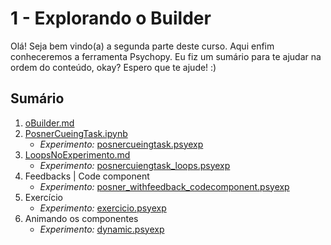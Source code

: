 # 1 - Explorando o Builder
Olá! Seja bem vindo(a) a segunda parte deste curso. Aqui enfim conheceremos a ferramenta Psychopy. Eu fiz um sumário para te ajudar na ordem do conteúdo, okay? Espero que te ajude! :)

## Sumário
1.   [oBuilder.md](1.oBuilder.md)
2.  [PosnerCueingTask.ipynb](2.PosnerCueingTask.ipynb)
    - *Experimento:* [posnercueingtask.psyexp](experimentos/posnercueingtask.psyexp)
3. [LoopsNoExperimento.md](3.LoopsNoExperimento.md)
    - *Experimento:* [posnercuiengtask_loops.psyexp](experimentos/posnercuiengtask_loops.psyexp)
4. Feedbacks | Code component
    - *Experimento:* [posner_withfeedback_codecomponent.psyexp](experimentos/posner_withfeedback_codecomponent.psyexp)
5. Exercício 
    - *Experimento:* [exercicio.psyexp](experimentos/exercicio.psyexp)
6. Animando os componentes
    - *Experimento:* [dynamic.psyexp](experimentos/dynamic.psyexp)